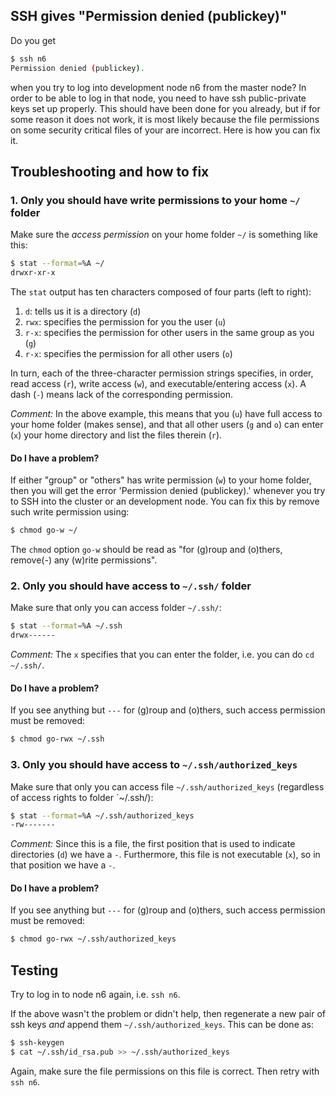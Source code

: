 ## SSH gives "Permission denied (publickey)"
Do you get
```sh
$ ssh n6
Permission denied (publickey).
```
when you try to log into development node n6 from the master node?  In order to be able to log in that node, you need to have ssh public-private keys set up properly.  This should have been done for you already, but if for some reason it does not work, it is most likely because the file permissions on some security critical files of your are incorrect.  Here is how you can fix it.

## Troubleshooting and how to fix

### 1. Only you should have write permissions to your home `~/` folder

Make sure the _access permission_ on your home folder `~/` is something like this:
```sh
$ stat --format=%A ~/
drwxr-xr-x
```
The `stat` output has ten characters composed of four parts (left to right):

1.   `d`: tells us it is a directory (`d`)
2. `rwx`: specifies the permission for you the user (`u`)
3. `r-x`: specifies the permission for other users in the
   same group as you (`g`)
4. `r-x`: specifies the permission for all other users (`o`)

In turn, each of the three-character permission strings specifies, in order, read access (`r`), write access (`w`), and executable/entering access (`x`).  A dash (`-`) means lack of the corresponding permission.

_Comment:_ In the above example, this means that you (`u`) have full access to your home folder (makes sense), and that all other users (`g` and `o`) can enter (`x`) your home directory and list the files therein (`r`).


#### Do I have a problem?
If either "group" or "others" has write permission (`w`) to your home folder, then you will get the error 'Permission denied (publickey).' whenever you try to SSH into the cluster or an development node.  You can fix this by remove such write permission using:
```sh
$ chmod go-w ~/
```
The `chmod` option `go-w` should be read as "for (g)roup and (o)thers, remove(-) any (w)rite permissions".


### 2. Only you should have access to `~/.ssh/` folder

Make sure that only you can access folder `~/.ssh/`:
```sh
$ stat --format=%A ~/.ssh
drwx------
```
_Comment:_ The `x` specifies that you can enter the folder, i.e. you can do `cd ~/.ssh/`.

#### Do I have a problem?
If you see anything but `---` for (g)roup and (o)thers, such access permission must be removed:
```sh
$ chmod go-rwx ~/.ssh
```


### 3. Only you should have access to `~/.ssh/authorized_keys`

Make sure that only you can access file `~/.ssh/authorized_keys` (regardless of access rights to folder `~/.ssh/):
```sh
$ stat --format=%A ~/.ssh/authorized_keys
-rw-------
```
_Comment:_ Since this is a file, the first position that is used to indicate directories (`d`) we have a `-`.  Furthermore, this file is not executable (`x`), so in that position we have a `-`.

#### Do I have a problem?
If you see anything but `---` for (g)roup and (o)thers, such access permission must be removed:
```sh
$ chmod go-rwx ~/.ssh/authorized_keys
```


## Testing
Try to log in to node n6 again, i.e. `ssh n6`.

If the above wasn't the problem or didn't help, then regenerate a new pair of ssh keys _and_ append them `~/.ssh/authorized_keys`.  This can be done as:
```sh
$ ssh-keygen
$ cat ~/.ssh/id_rsa.pub >> ~/.ssh/authorized_keys
```
Again, make sure the file permissions on this file is correct.  Then retry with `ssh n6`.

